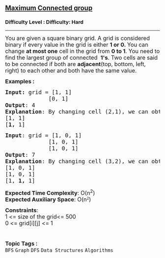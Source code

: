 <h2><a href="https://www.geeksforgeeks.org/problems/maximum-connected-group/1">Maximum Connected group</a></h2><h3>Difficulty Level : Difficulty: Hard</h3><hr><div class="problems_problem_content__Xm_eO" bis_skin_checked="1"><p><span style="font-size: 18px;">You are given a square&nbsp;binary grid. A grid is considered binary if every value in the grid is either&nbsp;<strong>1 or 0.&nbsp;</strong></span><span style="font-size: 18px;">You can change&nbsp;<strong>at most one</strong>&nbsp;cell in the grid from&nbsp;<strong>0 to 1</strong>.&nbsp;</span><span style="font-size: 18px;">You need to find the largest group of connected&nbsp;&nbsp;<strong>1's</strong>.&nbsp;</span><span style="font-size: 18px;">Two cells are said to be connected if both are&nbsp;<strong>adjacent</strong>(top, bottom, left, right)&nbsp;to each other and both have the same value.</span></p>
<p><span style="font-size: 18px;"><strong>Examples :</strong></span></p>
<pre><span style="font-size: 18px;"><strong>Input: </strong></span><span style="font-size: 18px;">grid = [1, 1]
             [0, 1]
<strong>Output</strong>: 4
<strong>Explanation</strong>: By changing cell (2,1), we can obtain a connected group of 4 1's
[1, 1]
[<strong>1,</strong> 1]</span></pre>
<pre><span style="font-size: 18px;"><strong>Input</strong>: grid = [1, 0, 1]<br></span><span style="font-size: 18px;">             [1, 0, 1]
             [1, 0, 1]
<strong>Output</strong>: 7
<strong>Explanation</strong>: By changing cell (3,2), we can obtain a connected group of 7 1's
[1, 0, 1]<br>[1, 0, 1]
[1, <strong>1,</strong> 1]</span></pre>
<p><span style="font-size: 18px;"><strong>Expected Time Complexity</strong>: O(n<sup>2</sup>)<br><strong>Expected Auxiliary Space</strong>: O(</span><span style="font-size: 18px;">n</span><sup>2</sup><span style="font-size: 18px;">)</span></p>
<p><span style="font-size: 18px;"><strong>Constraints</strong>:<br>1 &lt;= size of the grid&lt;= 500<br>0 &lt;= grid[i][j] &lt;= 1<br></span></p></div><br><p><span style=font-size:18px><strong>Topic Tags : </strong><br><code>BFS</code>&nbsp;<code>Graph</code>&nbsp;<code>DFS</code>&nbsp;<code>Data Structures</code>&nbsp;<code>Algorithms</code>&nbsp;